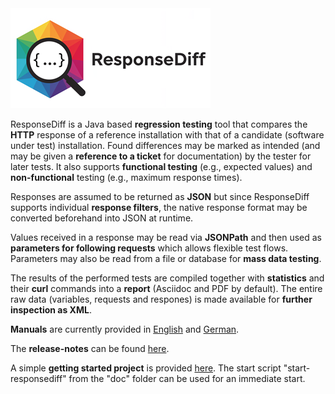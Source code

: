 <img src="doc/img/responsediff-logo_320x160.png" alt="ResponseDiff"/>

ResponseDiff is a Java based **regression testing** tool that compares the **HTTP** response of a reference installation with that of a candidate (software under test) installation.
Found differences may be marked as intended (and may be given a **reference to a ticket** for documentation) by the tester for later tests.
It also supports **functional testing** (e.g., expected values) and **non-functional** testing (e.g., maximum response times).

Responses are assumed to be returned as **JSON** but since ResponseDiff supports individual **response filters**, the native response format may be converted beforehand into JSON at runtime.

Values received in a response may be read via **JSONPath** and then used as **parameters for following requests** which allows flexible test flows. Parameters may also be read from a file or database for **mass data testing**.

The results of the performed tests are compiled together with **statistics** and their **curl** commands into a **report** (Asciidoc and PDF by default).
The entire raw data (variables, requests and respones) is made available for **further inspection as XML**.

**Manuals** are currently provided in [English](doc/manual_en.adoc) and [German](doc/manual_de.adoc).

The **release-notes** can be found [here](doc/release-notes.adoc).

A simple **getting started project** is provided [here](https://github.com/kreutzr/responsediff-demo). The start script "start-responsediff" from the "doc" folder can be used for an immediate start.
